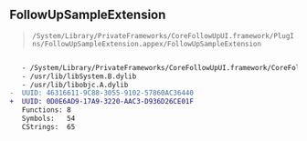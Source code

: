 ## FollowUpSampleExtension

> `/System/Library/PrivateFrameworks/CoreFollowUpUI.framework/PlugIns/FollowUpSampleExtension.appex/FollowUpSampleExtension`

```diff

   - /System/Library/PrivateFrameworks/CoreFollowUpUI.framework/CoreFollowUpUI
   - /usr/lib/libSystem.B.dylib
   - /usr/lib/libobjc.A.dylib
-  UUID: 46316611-9C88-3055-9102-57860AC36440
+  UUID: 0D0E6AD9-17A9-3220-AAC3-D936D26CE01F
   Functions: 8
   Symbols:   54
   CStrings:  65

```
